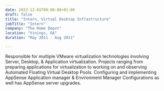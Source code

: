 ```yaml
---
date: 2022-12-01T00:00:00+01:00
draft: false
title: "Intern, Virtual Desktop Infrastructure"
jobTitle: "Intern"
company: "The Home Depot"
location: "Vinings, GA"
duration: "May 2011 - Aug 2011"

---
```

Responsible for multiple VMware virtualization technologies involving Server, Desktop, & Application virtualization.
Projects ranging from preparing applications for virtualization to working on and observing Automated Floating Virtual Desktop Pools.
Configuring and implementing AppSense Application manager & Environment Manager Configurations as well has AppSense server upgrades.
